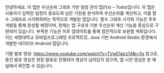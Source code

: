 안녕하세요. 이 앱은 우선순위 그래프 기반 일정 관리 앱(f(x) – Todo)입니다.
이 앱은 사용자가 입력한 일정의 중요도와 남은 기한을 분석하여 우선순위를 계산하고, 이를 함수 그래프로 시각화하려는 목적으로 개발된 앱입니다.
함수 그래프 시각화 기능은 추후 개발을 통해 완성될 예정이며, 현재는 앱 구성과 기본 우선순위 계산 기능을 중심으로 구현되어 있습니다. 부족한 기능은 이후 업데이트를 통해 점진적으로 보완할 계획입니다.
이는 세명대학교 모바일프로그래밍 프로젝트로, Java 기반 Android Studio 환경에서 개발한 네이티브 Android 앱입니다.

기말 발표 영상: https://www.youtube.com/watch?v=TVwE1airz14&t=5s
참고로, 중간 발표 영상은 현장 발표로 진행되어 영상이 남아있지 않으며, 앱 시연 영상은 본 채널에서 확인할 수 있습니다.

